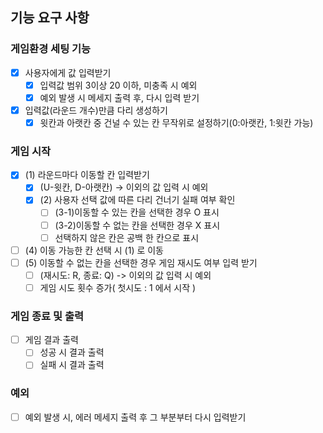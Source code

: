 ## 기능 요구 사항

### 게임환경 세팅 기능
- [x] 사용자에게 값 입력받기
  - [x] 입력값 범위 3이상 20 이하, 미충족 시 예외
  - [x] 예외 발생 시 메세지 출력 후, 다시 입력 받기
- [x] 입력값(라운드 개수)만큼 다리 생성하기
  - [x] 윗칸과 아랫칸 중 건널 수 있는 칸 무작위로 설정하기(0:아랫칸, 1:윗칸 가능)
  
### 게임 시작
- [x] (1) 라운드마다 이동할 칸 입력받기
  - [x] (U-윗칸, D-아랫칸) -> 이외의 값 입력 시 예외
  - [x] (2) 사용자 선택 값에 따른 다리 건너기 실패 여부 확인
    - [ ] (3-1)이동할 수 있는 칸을 선택한 경우 O 표시
    - [ ] (3-2)이동할 수 없는 칸을 선택한 경우 X 표시
    - [ ] 선택하지 않은 칸은 공백 한 칸으로 표시
- [ ] (4) 이동 가능한 칸 선택 시 (1) 로 이동
- [ ] (5) 이동할 수 없는 칸을 선택한 경우 게임 재시도 여부 입력 받기
  - [ ] (재시도: R, 종료: Q) ->  이외의 값 입력 시 예외
  - [ ] 게임 시도 횟수 증가( 첫시도 : 1 에서 시작 )
  
### 게임 종료 및 출력
- [ ] 게임 결과 출력
  - [ ] 성공 시 결과 출력
  - [ ] 실패 시 결과 출력

### 예외
-[ ] 예외 발생 시, 에러 메세지 출력 후 그 부분부터 다시 입력받기 